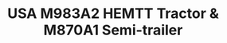 ---
layout: product
title: "USA M983A2 HEMTT Tractor & M870A1 Semi-trailer"
price: "4500" 
desc: "Maketa"
img_path: "/assets/img/UA72083.jpg"
brand: "N/A"
available: false
special_offer: false
new: false
soon: false
cat: "010000"
subcat: "013300"
subsubcat: "0N/A"
sifra: "UA72083"
popular: false
---